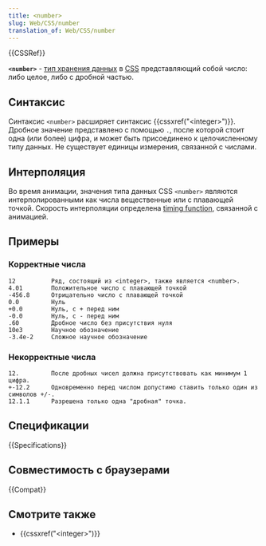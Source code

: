 ```yaml
---
title: <number>
slug: Web/CSS/number
translation_of: Web/CSS/number
---
```

{{CSSRef}}

**`<number>`** - [тип хранения данных](/ru/docs/Web/CSS/CSS_Types) в [CSS](/ru/docs/Web/CSS) представляющий собой число: либо целое, либо с дробной частью.

## Синтаксис

Синтаксис `<number>` расширяет синтаксис {{cssxref("&lt;integer&gt;")}}. Дробное значение представлено с помощью `.`, после которой стоит одна (или более) цифра, и может быть присоединено к целочисленному типу данных. Не существует единицы измерения, связанной с числами.

## Интерполяция

Во время анимации, значения типа данных CSS `<number>` являются интерполированными как числа вещественные или с плавающей точкой. Скорость интерполяции определена [timing function](/ru/docs/Web/CSS/single-transition-timing-function), связанной с анимацией.

## Примеры

### Корректные числа

    12          Ряд, состоящий из <integer>, также является <number>.
    4.01        Положительное число с плавающей точкой
    -456.8      Отрицательно число с плавающей точкой
    0.0         Нуль
    +0.0        Нуль, с + перед ним
    -0.0        Нуль, с - перед ним
    .60         Дробное число без присутствия нуля
    10e3        Научное обозначение
    -3.4e-2     Сложное научное обозначение

### Некорректные числа

```plain example-bad
12.         После дробных чисел должна присутствовать как минимум 1 цифра.
+-12.2      Одновременно перед числом допустимо ставить только один из символов +/-.
12.1.1      Разрешена только одна "дробная" точка.
```

## Спецификации

{{Specifications}}

## Совместимость с браузерами

{{Compat}}

## Смотрите также

- {{cssxref("&lt;integer&gt;")}}
